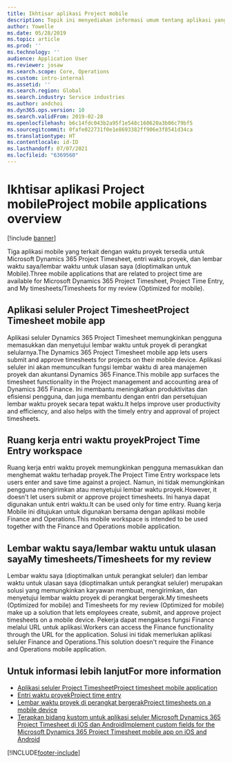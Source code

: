 ```yaml
---
title: Ikhtisar aplikasi Project mobile
description: Topik ini menyediakan informasi umum tentang aplikasi yang berhubungan dengan waktu proyek untuk Microsoft Dynamics 365 Project Timesheet, entri waktu proyek, dan lembar waktu saya/lembar waktu yang tersedia di perangkat bergerak.
author: Yowelle
ms.date: 05/28/2019
ms.topic: article
ms.prod: ''
ms.technology: ''
audience: Application User
ms.reviewer: josaw
ms.search.scope: Core, Operations
ms.custom: intro-internal
ms.assetid: ''
ms.search.region: Global
ms.search.industry: Service industries
ms.author: andchoi
ms.dyn365.ops.version: 10
ms.search.validFrom: 2019-02-28
ms.openlocfilehash: b6c14fdc043b2a95f1e548c160620a3b06c79bf5
ms.sourcegitcommit: 0fafe022731f0e1e8693382ff906e3f8541d34ca
ms.translationtype: HT
ms.contentlocale: id-ID
ms.lasthandoff: 07/07/2021
ms.locfileid: "6369560"
---
```

# <a name="project-mobile-applications-overview"></a><span data-ttu-id="cbac4-103">Ikhtisar aplikasi Project mobile</span><span class="sxs-lookup"><span data-stu-id="cbac4-103">Project mobile applications overview</span></span>

[!include [banner](../includes/banner.md)]

<span data-ttu-id="cbac4-104">Tiga aplikasi mobile yang terkait dengan waktu proyek tersedia untuk Microsoft Dynamics 365 Project Timesheet, entri waktu proyek, dan lembar waktu saya/lembar waktu untuk ulasan saya (dioptimalkan untuk Mobile).</span><span class="sxs-lookup"><span data-stu-id="cbac4-104">Three mobile applications that are related to project time are available for Microsoft Dynamics 365 Project Timesheet, Project Time Entry, and My timesheets/Timesheets for my review (Optimized for mobile).</span></span>

## <a name="project-timesheet-mobile-app"></a><span data-ttu-id="cbac4-105">Aplikasi seluler Project Timesheet</span><span class="sxs-lookup"><span data-stu-id="cbac4-105">Project Timesheet mobile app</span></span>

<span data-ttu-id="cbac4-106">Aplikasi seluler Dynamics 365 Project Timesheet memungkinkan pengguna memasukkan dan menyetujui lembar waktu untuk proyek di perangkat selularnya.</span><span class="sxs-lookup"><span data-stu-id="cbac4-106">The Dynamics 365 Project Timesheet mobile app lets users submit and approve timesheets for projects on their mobile device.</span></span> <span data-ttu-id="cbac4-107">Aplikasi seluler ini akan memunculkan fungsi lembar waktu di area manajemen proyek dan akuntansi Dynamics 365 Finance.</span><span class="sxs-lookup"><span data-stu-id="cbac4-107">This mobile app surfaces the timesheet functionality in the Project management and accounting area of Dynamics 365 Finance.</span></span> <span data-ttu-id="cbac4-108">Ini membantu meningkatkan produktivitas dan efisiensi pengguna, dan juga membantu dengan entri dan persetujuan lembar waktu proyek secara tepat waktu.</span><span class="sxs-lookup"><span data-stu-id="cbac4-108">It helps improve user productivity and efficiency, and also helps with the timely entry and approval of project timesheets.</span></span>

## <a name="project-time-entry-workspace"></a><span data-ttu-id="cbac4-109">Ruang kerja entri waktu proyek</span><span class="sxs-lookup"><span data-stu-id="cbac4-109">Project Time Entry workspace</span></span>

<span data-ttu-id="cbac4-110">Ruang kerja entri waktu proyek memungkinkan pengguna memasukkan dan menghemat waktu terhadap proyek.</span><span class="sxs-lookup"><span data-stu-id="cbac4-110">The Project Time Entry workspace lets users enter and save time against a project.</span></span> <span data-ttu-id="cbac4-111">Namun, ini tidak memungkinkan pengguna mengirimkan atau menyetujui lembar waktu proyek.</span><span class="sxs-lookup"><span data-stu-id="cbac4-111">However, it doesn't let users submit or approve project timesheets.</span></span> <span data-ttu-id="cbac4-112">Ini hanya dapat digunakan untuk entri waktu.</span><span class="sxs-lookup"><span data-stu-id="cbac4-112">It can be used only for time entry.</span></span> <span data-ttu-id="cbac4-113">Ruang kerja Mobile ini ditujukan untuk digunakan bersama dengan aplikasi mobile Finance and Operations.</span><span class="sxs-lookup"><span data-stu-id="cbac4-113">This mobile workspace is intended to be used together with the Finance and Operations mobile application.</span></span>

## <a name="my-timesheetstimesheets-for-my-review"></a><span data-ttu-id="cbac4-114">Lembar waktu saya/lembar waktu untuk ulasan saya</span><span class="sxs-lookup"><span data-stu-id="cbac4-114">My timesheets/Timesheets for my review</span></span>

<span data-ttu-id="cbac4-115">Lembar waktu saya (dioptimalkan untuk perangkat seluler) dan lembar waktu untuk ulasan saya (dioptimalkan untuk perangkat seluler) merupakan solusi yang memungkinkan karyawan membuat, mengirimkan, dan menyetujui lembar waktu proyek di perangkat bergerak.</span><span class="sxs-lookup"><span data-stu-id="cbac4-115">My timesheets (Optimized for mobile) and Timesheets for my review (Optimized for mobile) make up a solution that lets employees create, submit, and approve project timesheets on a mobile device.</span></span> <span data-ttu-id="cbac4-116">Pekerja dapat mengakses fungsi Finance melalui URL untuk aplikasi.</span><span class="sxs-lookup"><span data-stu-id="cbac4-116">Workers can access the Finance functionality through the URL for the application.</span></span> <span data-ttu-id="cbac4-117">Solusi ini tidak memerlukan aplikasi seluler Finance and Operations.</span><span class="sxs-lookup"><span data-stu-id="cbac4-117">This solution doesn't require the Finance and Operations mobile application.</span></span>

## <a name="for-more-information"></a><span data-ttu-id="cbac4-118">Untuk informasi lebih lanjut</span><span class="sxs-lookup"><span data-stu-id="cbac4-118">For more information</span></span>

- [<span data-ttu-id="cbac4-119">Aplikasi seluler Project Timesheet</span><span class="sxs-lookup"><span data-stu-id="cbac4-119">Project timesheet mobile application</span></span>](project-timesheet.md)
- [<span data-ttu-id="cbac4-120">Entri waktu proyek</span><span class="sxs-lookup"><span data-stu-id="cbac4-120">Project time entry</span></span>]( project-time-entry-mobile-workspace.md)
- [<span data-ttu-id="cbac4-121">Lembar waktu proyek di perangkat bergerak</span><span class="sxs-lookup"><span data-stu-id="cbac4-121">Project timesheets on a mobile device</span></span>](Mobile-timesheets.md)
- [<span data-ttu-id="cbac4-122">Terapkan bidang kustom untuk aplikasi seluler Microsoft Dynamics 365 Project Timesheet di IOS dan Android</span><span class="sxs-lookup"><span data-stu-id="cbac4-122">Implement custom fields for the Microsoft Dynamics 365 Project Timesheet mobile app on iOS and Android</span></span>](custom-fields-mobile.md)


[!INCLUDE[footer-include](../includes/footer-banner.md)]